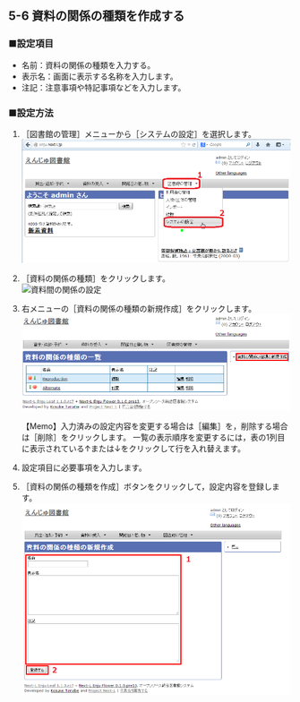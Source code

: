 5-6 資料の関係の種類を作成する
------------------------------

### ■設定項目

* 名前：資料の関係の種類を入力する。
* 表示名：画面に表示する名称を入力します。
* 注記：注意事項や特記事項などを入力します。

### ■設定方法

1. ［図書館の管理］メニューから［システムの設定］を選択します。  
   ![システムの設定](assets/images/image_system_setup.png)
2. ［資料の関係の種類］をクリックします。  
   ![資料間の関係の設定](assets/images/image_initial_066.png)
3. 右メニューの［資料の関係の種類の新規作成］をクリックします。  
   ![資料間の関係の編集](assets/images/image_initial_067.png)

   <div class="alert alert-info">
   【Memo】入力済みの設定内容を変更する場合は［編集］を，削除する場合は［削除］をクリックします。  
   一覧の表示順序を変更するには，表の1列目に表示されている↑または↓をクリックして行を入れ替えます。</div>

4. 設定項目に必要事項を入力します。
5. ［資料の関係の種類を作成］ボタンをクリックして，設定内容を登録します。  
   ![利資料間の関係の作成](assets/images/image_initial_068.png)

